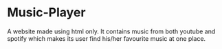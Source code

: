 # Music-Player
A website made using html only. It contains music from both youtube and spotify which makes its user find his/her favourite music at one place.
